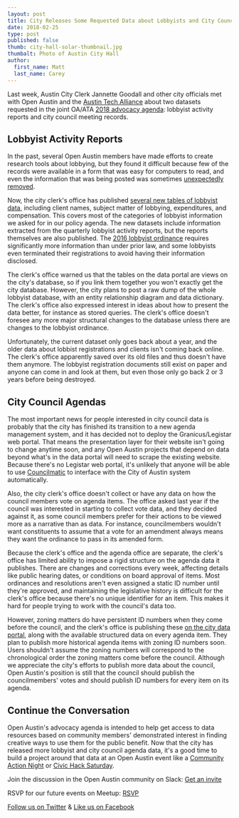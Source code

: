 ```yaml
---
layout: post
title: City Releases Some Requested Data about Lobbyists and City Council 
date: 2018-02-25
type: post
published: false
thumb: city-hall-solar-thumbnail.jpg
thumbalt: Photo of Austin City Hall
author:
  first_name: Matt
  last_name: Carey
---
```


Last week, Austin City Clerk Jannette Goodall and other city officials met with Open Austin and the [Austin Tech Alliance](https://www.austintech.org/) about two datasets requested in the joint OA/ATA [2018 advocacy agenda](https://docs.google.com/document/d/1nJZ1y4YPiNpuHpoduCIPpF-oF_qOPp8UmDswiEbN-Ts/edit?usp=sharing): lobbyist activity reports and city council meeting records.

## Lobbyist Activity Reports

In the past, several Open Austin members have made efforts to create research tools about lobbying, but they found it difficult because few of the records were available in a form that was easy for computers to read, and even the information that was being posted was sometimes [unexpectedly removed](https://www.open-austin.org/blog/2017/10/05/changes-in-access-to-Austins-local-legislative-data).

Now, the city clerk's office has published [several new tables of lobbyist data](https://data.austintexas.gov/browse?q=lobbyist&sortBy=relevance), including client names, subject matter of lobbying, expenditures, and compensation. This covers most of the categories of lobbyist information we asked for in our policy agenda. The new datasets include information extracted from the quarterly lobbyist activity reports, but the reports themselves are also published. The [2016 lobbyist ordinance](http://www.austintexas.gov/department/lobbyists) requires significantly more information than under prior law, and some lobbyists even terminated their registrations to avoid having their information disclosed.

The clerk's office warned us that the tables on the data portal are views on the city's database, so if you link them together you won't exactly get the city database. However, the city plans to post a raw dump of the whole lobbyist database, with an entity relationship diagram and data dictionary. The clerk's office also expressed interest in ideas about how to present the data better, for instance as stored queries. The clerk's office doesn't foresee any more major structural changes to the database unless there are changes to the lobbyist ordinance.

Unfortunately, the current dataset only goes back about a year, and the older data about lobbist registrations and clients isn't coming back online. The clerk's office apparently saved over its old files and thus doesn't have them anymore. The lobbyist registration documents still exist on paper and anyone can come in and look at them, but even those only go back 2 or 3 years before being destroyed.

## City Council Agendas

The most important news for people interested in city council data is probably that the city has finished its transition to a new agenda management system, and it has decided not to deploy the Granicus/Legistar web portal. That means the presentation layer for their website isn't going to change anytime soon, and any Open Austin projects that depend on data beyond what's in the data portal will need to scrape the existing website. Because there's no Legistar web portal, it's unlikely that anyone will be able to use [Councilmatic](https://www.councilmatic.org/) to interface with the City of Austin system automatically.

Also, the city clerk's office doesn't collect or have any data on how the council members vote on agenda items. The office asked last year if the council was interested in starting to collect vote data, and they decided against it, as some council members prefer for their actions to be viewed more as a narrative than as data. For instance, councilmembers wouldn't want constituents to assume that a vote for an amendment always means they want the ordinance to pass in its amended form.

Because the clerk's office and the agenda office are separate, the clerk's office has limited ability to impose a rigid structure on the agenda data it publishes. There are changes and corrections every week, affecting details like public hearing dates, or conditions on board approval of items. Most ordinances and resolutions aren't even assigned a static ID number until they're approved, and maintaining the legislative history is difficult for the clerk's office because there's no unique identifier for an item. This makes it hard for people trying to work with the council's data too.

However, zoning matters do have persistent ID numbers when they come before the council, and the clerk's office is publishing these [on the city data portal](https://data.austintexas.gov/City-Government/Current-Agenda-Item-Dataset-2018-/g9iv-xdsg), along with the available structured data on every agenda item. They plan to publish more historical agenda items with zoning ID numbers soon. Users shouldn't assume the zoning numbers will correspond to the chronological order the zoning matters come before the council. Although we appreciate the city's efforts to publish more data about the council, Open Austin's position is still that the council should publish the councilmembers' votes and should publish ID numbers for every item on its agenda.

## Continue the Conversation

Open Austin's advocacy agenda is intended to help get access to data resources based on community members' demonstrated interest in finding creative ways to use them for the public benefit. Now that the city has released more lobbyist and city council agenda data, it's a good time to build a project around that data at an Open Austin event like a [Community Action Night](https://www.meetup.com/Open-Austin/events/247367149/) or [Civic Hack Saturday](https://www.meetup.com/Open-Austin/events/zfmdhpyxgbkb/).

Join the discussion in the Open Austin community on Slack: [Get an invite](http://slack.open-austin.org/)

RSVP for our future events on Meetup: [RSVP](http://www.meetup.com/Open-Austin/)

[Follow us on Twitter](https://twitter.com/openaustin?lang=en)
& [Like us on Facebook](https://www.facebook.com/Open-Austin-412390968837071/)